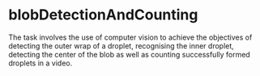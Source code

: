 # blobDetectionAndCounting
The task involves the use of computer vision to achieve the objectives of detecting the outer wrap of a droplet, recognising the inner droplet, detecting the center of the blob as well as counting successfully formed droplets in a video.
